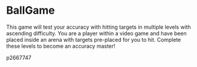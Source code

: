 # BallGame

This game will test your accuracy with hitting targets in multiple levels with ascending difficulty. You are a player within a video game and have been placed inside an arena with targets pre-placed for you to hit.
Complete these levels to become an accuracy master!

p2667747
